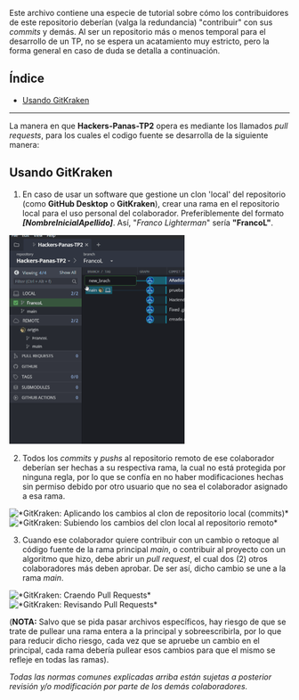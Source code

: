 Este archivo contiene una especie de tutorial sobre cómo los contribuidores de este repositorio deberían (valga la redundancia) "contribuir" con sus *commits* y demás.
Al ser un repositorio más o menos temporal para el desarrollo de un TP, no se espera un acatamiento muy estricto, pero la forma general en caso de duda se detalla a continuación.

## **Índice**

* [Usando GitKraken](#usando-gitkraken)

<hr/>

La manera en que **Hackers-Panas-TP2** opera es mediante los llamados *pull requests*, para los cuales el codigo fuente se desarrolla de la siguiente manera:

## Usando **GitKraken**

1. En caso de usar un software que gestione un clon 'local' del repositorio (como **GitHub Desktop** o **GitKraken**), crear una rama en el repositorio local
para el uso personal del colaborador. Preferiblemente del formato ***[NombreInicialApellido]***. Así, "*Franco Lighterman*" sería **"FrancoL"**.

  <img alt="*GitKraken: Creando un nueva rama en el repositorio*" src="readme/imgReadme/creating_new_branch.gif" width="315" height="375">

2. Todos los *commits* y *pushs* al repositorio remoto de ese colaborador deberían ser hechas a su respectiva rama, la cual no está protegida por ninguna regla,
por lo que se confía en no haber modificaciones hechas sin permiso debido por otro usuario que no sea el colaborador asignado a esa rama.

  <img alt="*GitKraken: Aplicando los cambios al clon de repositorio local (commits)*" src="readme/imgReadme/commiting_new_changes.gif" width="585" height="479">
  <img alt="*GitKraken: Subiendo los cambios del clon local al repositorio remoto*" src="readme/imgReadme/pushing_to_origin.gif" width="585" height="479">

3. Cuando ese colaborador quiere contribuir con un cambio o retoque al código fuente de la rama principal *main*, o contribuir al proyecto con un algoritmo que hizo,
debe abrir un *pull request*, el cual dos (2) otros colaboradores más deben aprobar. De ser así, dicho cambio se une a la rama *main*.

  <img alt="*GitKraken: Craendo Pull Requests*" src="readme/imgReadme/creating_a_request.gif" width="585" height="479">
  <img alt="*GitKraken: Revisando Pull Requests*" src="readme/imgReadme/reviewing_a_request.gif" width="780" height="464">

(**NOTA:** Salvo que se pida pasar archivos específicos, hay riesgo de que se trate de pullear una rama entera a la principal y sobreescribirla, por lo que para reducir
dicho riesgo, cada vez que se apruebe un cambio en el principal, cada rama debería pullear esos cambios para que el mismo se refleje en todas las ramas).



*Todas las normas comunes explicadas arriba están sujetas a posterior revisión y/o modificación por parte de los demás colaboradores.*
